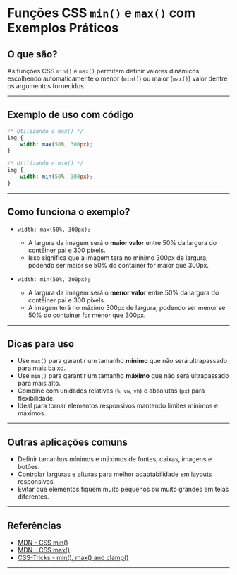 
# Funções CSS `min()` e `max()` com Exemplos Práticos

## O que são?

As funções CSS `min()` e `max()` permitem definir valores dinâmicos escolhendo automaticamente o menor (`min()`) ou maior (`max()`) valor dentre os argumentos fornecidos.

---

## Exemplo de uso com código

```css
/* Utilizando o max() */
img {
    width: max(50%, 300px);
}

/* Utilizando o min() */
img {
    width: min(50%, 300px);
}
```

---

## Como funciona o exemplo?

- `width: max(50%, 300px);`
  - A largura da imagem será o **maior valor** entre 50% da largura do contêiner pai e 300 pixels.
  - Isso significa que a imagem terá no mínimo 300px de largura, podendo ser maior se 50% do container for maior que 300px.

- `width: min(50%, 300px);`
  - A largura da imagem será o **menor valor** entre 50% da largura do contêiner pai e 300 pixels.
  - A imagem terá no máximo 300px de largura, podendo ser menor se 50% do container for menor que 300px.

---

## Dicas para uso

- Use `max()` para garantir um tamanho **mínimo** que não será ultrapassado para mais baixo.
- Use `min()` para garantir um tamanho **máximo** que não será ultrapassado para mais alto.
- Combine com unidades relativas (`%`, `vw`, `vh`) e absolutas (`px`) para flexibilidade.
- Ideal para tornar elementos responsivos mantendo limites mínimos e máximos.

---

## Outras aplicações comuns

- Definir tamanhos mínimos e máximos de fontes, caixas, imagens e botões.
- Controlar larguras e alturas para melhor adaptabilidade em layouts responsivos.
- Evitar que elementos fiquem muito pequenos ou muito grandes em telas diferentes.

---

## Referências

- [MDN - CSS min()](https://developer.mozilla.org/en-US/docs/Web/CSS/min)
- [MDN - CSS max()](https://developer.mozilla.org/en-US/docs/Web/CSS/max)
- [CSS-Tricks - min(), max() and clamp()](https://css-tricks.com/a-guide-to-the-css-min-max-and-clamp-functions/)

---
